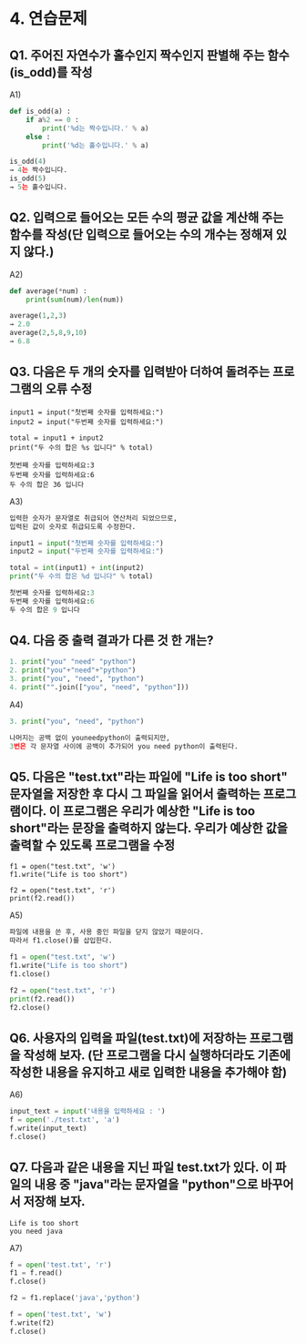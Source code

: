 # 4. 연습문제

## **Q1.** 주어진 자연수가 홀수인지 짝수인지 판별해 주는 함수(is_odd)를 작성

A1) 

```python
def is_odd(a) :
	if a%2 == 0 :
		print('%d는 짝수입니다.' % a)
	else :
		print('%d는 홀수입니다.' % a)

is_odd(4)
→ 4는 짝수입니다.
is_odd(5)
→ 5는 홀수입니다.
```

## **Q2.** 입력으로 들어오는 모든 수의 평균 값을 계산해 주는 함수를 작성(단 입력으로 들어오는 수의 개수는 정해져 있지 않다.)

A2)

```python
def average(*num) :
	print(sum(num)/len(num))

average(1,2,3)
→ 2.0
average(2,5,8,9,10)
→ 6.8		
```

## **Q3.** 다음은 두 개의 숫자를 입력받아 더하여 돌려주는 프로그램의 오류 수정

```
input1 = input("첫번째 숫자를 입력하세요:")
input2 = input("두번째 숫자를 입력하세요:")

total = input1 + input2
print("두 수의 합은 %s 입니다" % total)

첫번째 숫자를 입력하세요:3
두번째 숫자를 입력하세요:6
두 수의 합은 36 입니다

```

A3)

```python
입력한 숫자가 문자열로 취급되어 연산처리 되었으므로, 
입력된 값이 숫자로 취급되도록 수정한다.

input1 = input("첫번째 숫자를 입력하세요:")
input2 = input("두번째 숫자를 입력하세요:")

total = int(input1) + int(input2)
print("두 수의 합은 %d 입니다" % total)

첫번째 숫자를 입력하세요:3
두번째 숫자를 입력하세요:6
두 수의 합은 9 입니다
```

## **Q4.** 다음 중 출력 결과가 다른 것 한 개는?

```python
1. print("you" "need" "python")
2. print("you"+"need"+"python")
3. print("you", "need", "python")
4. print("".join(["you", "need", "python"]))
```

A4)

```python
3. print("you", "need", "python")

나머지는 공백 없이 youneedpython이 출력되지만,
3번은 각 문자열 사이에 공백이 추가되어 you need python이 출력된다.
```

## **Q5.** 다음은 "test.txt"라는 파일에 "Life is too short" 문자열을 저장한 후 다시 그 파일을 읽어서 출력하는 프로그램이다. 이 프로그램은 우리가 예상한 "Life is too short"라는 문장을 출력하지 않는다. 우리가 예상한 값을 출력할 수 있도록 프로그램을 수정

```
f1 = open("test.txt", 'w')
f1.write("Life is too short")

f2 = open("test.txt", 'r')
print(f2.read())

```

A5)

```python
파일에 내용을 쓴 후, 사용 중인 파일을 닫지 않았기 때문이다.
따라서 f1.close()를 삽입한다.

f1 = open("test.txt", 'w')
f1.write("Life is too short")
f1.close()

f2 = open("test.txt", 'r')
print(f2.read())
f2.close()
```

## **Q6.** 사용자의 입력을 파일(test.txt)에 저장하는 프로그램을 작성해 보자. (단 프로그램을 다시 실행하더라도 기존에 작성한 내용을 유지하고 새로 입력한 내용을 추가해야 함)

A6)

```python
input_text = input('내용을 입력하세요 : ')
f = open('./test.txt', 'a')
f.write(input_text)
f.close()
```

## **Q7.** 다음과 같은 내용을 지닌 파일 test.txt가 있다. 이 파일의 내용 중 "java"라는 문자열을 "python"으로 바꾸어서 저장해 보자.

```
Life is too short
you need java

```

A7)

```python
f = open('test.txt', 'r')
f1 = f.read()
f.close()

f2 = f1.replace('java','python')

f = open('test.txt', 'w')
f.write(f2)
f.close()
```